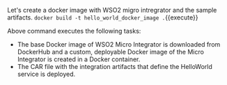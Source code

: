 Let's create a docker image with WSO2 migro intregrator and the sample artifacts.
`docker build -t hello_world_docker_image .`{{execute}}

Above command executes the following tasks:

* The base Docker image of WSO2 Micro Integrator is downloaded from DockerHub and a custom, deployable Docker image of the Micro Integrator is created in a Docker container.
* The CAR file with the integration artifacts that define the HelloWorld service is deployed.
